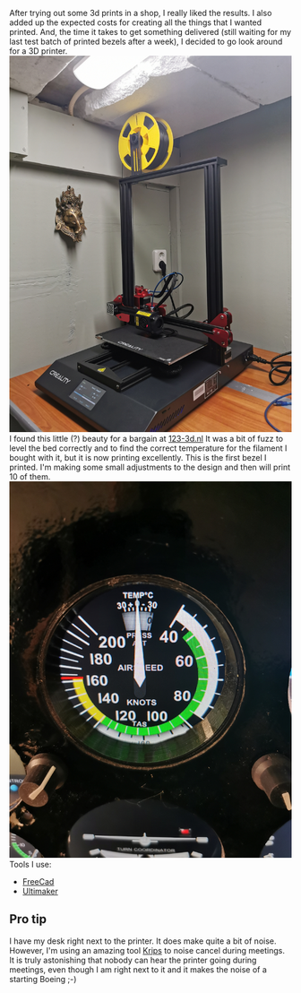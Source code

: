 After trying out some 3d prints in a shop, I really liked the results. I also added up the expected costs for creating all the things that I wanted printed. And, the time it takes to get something delivered (still waiting for my last test batch of printed bezels after a week), I decided to go look around for a 3D printer.
![Printer](assets/printer.jpg)
I found this little (?) beauty for a bargain at [123-3d.nl](https://www.123-3d.nl/3D-printers/Creality-3D-CR-10S-Pro-V2-p16059.html)
It was a bit of fuzz to level the bed correctly and to find the correct temperature for the filament I bought with it, but it is now printing excellently. This is the first bezel I printed. I'm making some small adjustments to the design and then will print 10 of them.
![Bezel](assets/bezel.jpg)
Tools I use:
- [FreeCad](https://www.freecadweb.org/)
- [Ultimaker](https://ultimaker.com/)
## Pro tip
I have my desk right next to the printer. It does make quite a bit of noise. However, I'm using an amazing tool [Krips](https://krisp.ai) to noise cancel during meetings. It is truly astonishing that nobody can hear the printer going during meetings, even though I am right next to it and it makes the noise of a starting Boeing ;-)